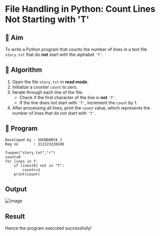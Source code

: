 # File Handling in Python: Count Lines Not Starting with 'T'

## 🎯 Aim
To write a Python program that counts the number of lines in a text file `story.txt` that do **not** start with the alphabet `'T'`.

## 🧠 Algorithm
1. Open the file `story.txt` in **read mode**.
2. Initialize a counter `count` to zero.
3. Iterate through each line of the file:
   - Check if the first character of the line is **not** `'T'`.
   - If the line does not start with `'T'`, increment the `count` by 1.
4. After processing all lines, print the `count` value, which represents the number of lines that do not start with `'T'`.

## 🧾 Program
```
Developed by : SOUNDARYA J
Reg no       : 212223220108
```
```
f=open("story.txt","r")
count=0
for lines in f:
    if lines[0] not in "T":
        count+=1
    print(count)
```
## Output
![image](https://github.com/user-attachments/assets/4d1115c4-b871-4c56-8e22-593a105e33d1)

## Result
Hence the program executed successfully!

